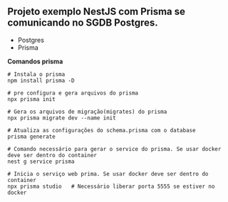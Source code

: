 ## Projeto exemplo NestJS com Prisma se comunicando no SGDB Postgres.
- Postgres
- Prisma


**Comandos prisma**
```shell
# Instala o prisma
npm install prisma -D

# pre configura e gera arquivos do prisma
npx prisma init

# Gera os arquivos de migração(migrates) do prisma
npx prisma migrate dev --name init

# Atualiza as configurações do schema.prisma com o database
prisma generate

# Comando necessário para gerar o service do prisma. Se usar docker deve ser dentro do container
nest g service prisma

# Inicia o serviço web prima. Se usar docker deve ser dentro do container
npx prisma studio   # Necessário liberar porta 5555 se estiver no docker

```


